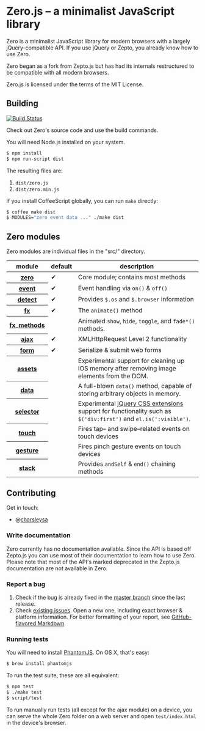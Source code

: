 # Zero.js – a minimalist JavaScript library

Zero is a minimalist JavaScript library for modern browsers with a
largely jQuery-compatible API. If you use jQuery or Zepto, you already know how to use Zero.

Zero began as a fork from Zepto.js but has had its internals restructured to be compatible with all modern browsers.

Zero.js is licensed under the terms of the MIT License.

## Building

[![Build Status](https://api.travis-ci.org/charsleysa/zero.png?branch=master)](http://travis-ci.org/charsleysa/zero)

Check out Zero's source code and use the build commands.

You will need Node.js installed on your system.

~~~ sh
$ npm install
$ npm run-script dist
~~~

The resulting files are:

1. `dist/zero.js`
2. `dist/zero.min.js`

If you install CoffeeScript globally, you can run `make` directly:

~~~ sh
$ coffee make dist
$ MODULES="zero event data ..." ./make dist
~~~

## Zero modules

Zero modules are individual files in the "src/" directory.

<table>
<thead><tr>
  <th>module</th> <th>default</th> <th>description</th>
</tr></thead>
<tbody>
  <tr>
    <th><a href="https://github.com/charsleysa/zero/blob/master/src/zero.js#files">zero</a></th>
    <td>✔</td>
    <td>Core module; contains most methods</td>
  </tr>
  <tr>
    <th><a href="https://github.com/charsleysa/zero/blob/master/src/event.js#files">event</a></th>
    <td>✔</td>
    <td>Event handling via <code>on()</code> &amp; <code>off()</code></td>
  </tr>
  <tr>
    <th><a href="https://github.com/charsleysa/zero/blob/master/src/detect.js#files">detect</a></th>
    <td>✔</td>
    <td>Provides <code>$.os</code> and <code>$.browser</code> information</td>
  </tr>
  <tr>
    <th><a href="https://github.com/charsleysa/zero/blob/master/src/fx.js#files">fx</a></th>
    <td>✔</td>
    <td>The <code>animate()</code> method</td>
  </tr>
  <tr>
    <th><a href="https://github.com/charsleysa/zero/blob/master/src/fx_methods.js#files">fx_methods</a></th>
    <td></td>
    <td>
      Animated <code>show</code>, <code>hide</code>, <code>toggle</code>,
      and <code>fade*()</code> methods.
    </td>
  </tr>
  <tr>
    <th><a href="https://github.com/charsleysa/zero/blob/master/src/ajax.js#files">ajax</a></th>
    <td>✔</td>
    <td>XMLHttpRequest Level 2 functionality</td>
  </tr>
  <tr>
    <th><a href="https://github.com/charsleysa/zero/blob/master/src/form.js#files">form</a></th>
    <td>✔</td>
    <td>Serialize &amp; submit web forms</td>
  </tr>
  <tr>
    <th><a href="https://github.com/charsleysa/zero/blob/master/src/assets.js#files">assets</a></th>
    <td></td>
    <td>
      Experimental support for cleaning up iOS memory after removing
      image elements from the DOM.
    </td>
  </tr>
  <tr>
    <th><a href="https://github.com/charsleysa/zero/blob/master/src/data.js#files">data</a></th>
    <td></td>
    <td>
      A full-blown <code>data()</code> method, capable of storing arbitrary
      objects in memory.
    </td>
  </tr>
  <tr>
    <th><a href="https://github.com/charsleysa/zero/blob/master/src/selector.js#files">selector</a></th>
    <td></td>
    <td>
      Experimental <a href="http://api.jquery.com/category/selectors/jquery-selector-extensions/">jQuery
      CSS extensions</a> support for functionality such as <code>$('div:first')</code> and
      <code>el.is(':visible')</code>.
    </td>
  </tr>
  <tr>
    <th><a href="https://github.com/charsleysa/zero/blob/master/src/touch.js#files">touch</a></th>
    <td></td>
    <td>Fires tap– and swipe–related events on touch devices</td>
  </tr>
  <tr>
    <th><a href="https://github.com/charsleysa/zero/blob/master/src/gesture.js#files">gesture</a></th>
    <td></td>
    <td>Fires pinch gesture events on touch devices</td>
  </tr>
  <tr>
    <th><a href="https://github.com/charsleysa/zero/blob/master/src/stack.js#files">stack</a></th>
    <td></td>
    <td>Provides <code>andSelf</code> &amp; <code>end()</code> chaining methods</td>
  </tr>
</tbody>
</table>

## Contributing

Get in touch:

* @[charsleysa](http://twitter.com/charsleysa)

### Write documentation

Zero currently has no documentation available.
Since the API is based off Zepto.js you can use most of their documentation to learn how to use Zero.
Please note that most of the API's marked deprecated in the Zepto.js documentation are not available in Zero.

### Report a bug

1. Check if the bug is already fixed in the [master branch][master] since the
   last release.
2. Check [existing issues][issues]. Open a new one, including exact browser &
   platform information. For better formatting of your report, see
   [GitHub-flavored Markdown][mkd].

### Running tests

You will need to install [PhantomJS][]. On OS X, that's easy:

~~~ sh
$ brew install phantomjs
~~~

To run the test suite, these are all equivalent:

~~~ sh
$ npm test
$ ./make test
$ script/test
~~~

To run manually run tests (all except for the ajax module) on a device,
you can serve the whole Zero folder on a web server and open
`test/index.html` in the device's browser.

  [master]: https://github.com/charsleysa/zero/commits/master
  [issues]: https://github.com/charsleysa/zero/issues
  [mkd]: http://github.github.com/github-flavored-markdown/
  [evidence.js]: https://github.com/tobie/Evidence
  [phantomjs]: http://code.google.com/p/phantomjs/wiki/Installation
